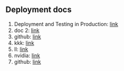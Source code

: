 ## Deployment docs
1. Deployment and Testing in Production: [link](https://serokell.io/blog/ml-model-deployment)
2. doc 2: [link](https://medium.com/@ashmi_banerjee/4-step-tutorial-to-serve-an-ml-model-in-production-using-fastapi-ee62201b3db3)
3. github: [link](https://github.com/davidefiocco/streamlit-fastapi-model-serving/blob/main/fastapi/server.py)
4. kkk: [link](https://www.youtube.com/watch?v=PgkwAiLhHKU)
5. ll: [link](https://github.com/FourthBrain/FastAPI-for-Machine-Learning-Live-Demo/blob/main/ml.py)
6. nvidia: [link](https://developer.nvidia.com/blog/building-a-machine-learning-microservice-with-fastapi/)
7. github: [link](https://github.com/kurtispykes/car-evaluation-project)
